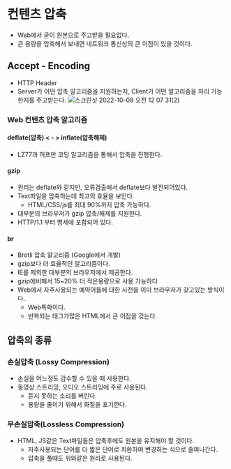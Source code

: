 # 컨텐츠 압축
- Web에서 굳이 원본으로 주고받을 필요없다.
- 큰 용량을 압축해서 보내면 네트워크 통신상의 큰 이점이 있을 것이다.

## Accept - Encoding
- HTTP Header
- Server가 어떤 압축 알고리즘을 지원하는지, Client가 어떤 알고리즘을 처리 가능한지를 주고받는다.
![스크린샷 2022-10-08 오전 12 07 31(2)](https://user-images.githubusercontent.com/57896918/194598396-f9266180-4ebb-4f15-8538-88a0ad056391.png)

### Web 컨텐츠 압축 알고리즘

#### deflate(압축) < - > inflate(압축해제)
- LZ77과 허프만 코딩 알고리즘을 통해서 압축을 진행한다.

#### gzip
- 원리는 deflate와 같지만, 오류검출에서 deflate보다 발전되어있다.
- Text파일을 압축하는데 최고의 효율을 보인다.
  - HTML/CSS/js를 최대 90%까지 압축 가능하다.
- 대부분의 브라우저가 gzip 압축/해제를 지원한다.
- HTTP/1.1 부터 명세에 포함되어 있다.
#### br
- Brotli 압축 알고리즘 (Google에서 개발)
- gzip보다 더 효율적인 알고리즘이다.
- IE를 제외한 대부분의 브라우저에서 제공한다.
- gzip에비해서 15~20% 더 적은용량으로 사용 가능하다
- Web에서 자주사용되는 예약어들에 대한 사전을 이미 브라우저가 갖고있는 방식이다.
  - Web특화이다.
  - 반복되는 태그가많은 HTML에서 큰 이점을 갖는다.

## 압축의 종류

### 손실압축 (Lossy Compression)
- 손실을 어느정도 감수할 수 있을 때 사용한다.
- 동영상 스트리밍, 오디오 스트리밍에 주로 사용된다.
  - 듣지 못하는 소리를 버린다.
  - 용량을 줄이기 위해서 화질을 포기한다.

### 무손실압축(Lossless Compression)
- HTML, JS같은 Text파일들은 압축후에도 원본을 유지해야 할 것이다.
  - 자주사용되는 단어를 더 짧은 단어로 치환하여 변경하는 식으로 줄여나간다.
  - 압축을 풀때도 위와같은 원리로 사용된다.
